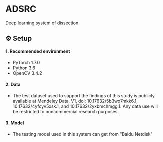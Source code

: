 # ADSRC
Deep learning system of dissection

## ⚙ Setup
#### 1. Recommended environment
- PyTorch 1.7.0
- Python 3.6
- OpenCV 3.4.2

#### 2. Data
- The test dataset used to support the findings of this study is publicly available at Mendeley Data, V1, doi: 10.17632/5b3wx7mkk6.1, 10.17632/4yfcyv5xsk.1, and 10.17632/2yxbmchmgg.1. Any data use will be restricted to noncommercial research purposes.

#### 3. Model
- The testing model used in this system can get from "Baidu Netdisk"  
